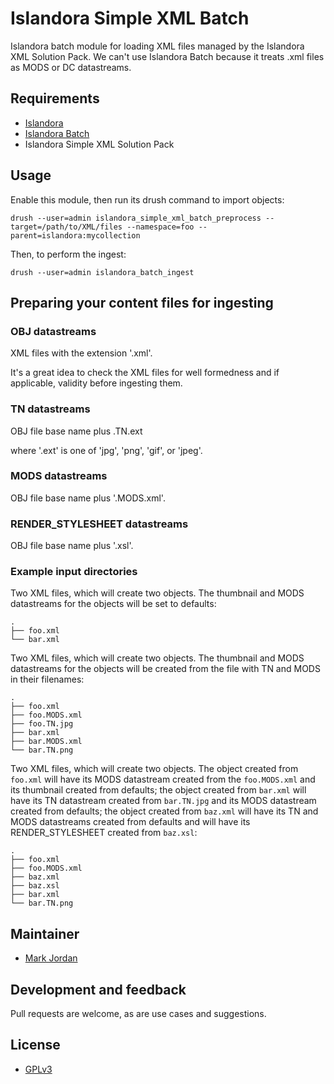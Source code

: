 # Islandora Simple XML Batch

Islandora batch module for loading XML files managed by the Islandora XML Solution Pack. We can't use Islandora Batch because it treats .xml files as MODS or DC datastreams.

## Requirements

* [Islandora](https://github.com/Islandora/islandora)
* [Islandora Batch](https://github.com/Islandora/islandora_batch)
* Islandora Simple XML Solution Pack

## Usage

Enable this module, then run its drush command to import objects:

`drush --user=admin islandora_simple_xml_batch_preprocess --target=/path/to/XML/files --namespace=foo --parent=islandora:mycollection`

Then, to perform the ingest:

`drush --user=admin islandora_batch_ingest`

## Preparing your content files for ingesting

### OBJ datastreams

XML files with the extension '.xml'.

It's a great idea to check the XML files for well formedness and if applicable, validity before ingesting them.

### TN datastreams

OBJ file base name plus .TN.ext

where '.ext' is one of 'jpg', 'png', 'gif', or 'jpeg'.

### MODS datastreams

OBJ file base name plus '.MODS.xml'.

### RENDER_STYLESHEET datastreams

OBJ file base name plus '.xsl'.

### Example input directories

Two XML files, which will create two objects. The thumbnail and MODS datastreams for the objects will be set to defaults:

```
.
├── foo.xml
└── bar.xml
```

Two XML files, which will create two objects. The thumbnail and MODS datastreams for the objects will be created from the file with TN and MODS in their filenames:

```
.
├── foo.xml
├── foo.MODS.xml
├── foo.TN.jpg
├── bar.xml
├── bar.MODS.xml
└── bar.TN.png
```

Two XML files, which will create two objects. The object created from `foo.xml` will have its MODS datastream created from the `foo.MODS.xml` and its thumbnail created from defaults; the object created from `bar.xml` will have its TN datastream created from `bar.TN.jpg` and its MODS datastream created from defaults; the object created from `baz.xml` will have its TN and MODS datastreams created from defaults and will have its RENDER_STYLESHEET created from `baz.xsl`:

```
.
├── foo.xml
├── foo.MODS.xml
├── baz.xml
├── baz.xsl
├── bar.xml
└── bar.TN.png
```

## Maintainer

* [Mark Jordan](https://github.com/mjordan)

## Development and feedback

Pull requests are welcome, as are use cases and suggestions.

## License

* [GPLv3](http://www.gnu.org/licenses/gpl-3.0.txt)
